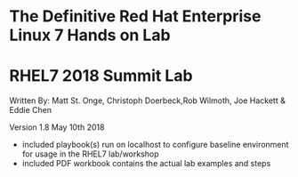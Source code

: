 # The Definitive Red Hat Enterprise Linux 7 Hands on Lab
# RHEL7 2018 Summit Lab
Written By: Matt St. Onge, Christoph Doerbeck,Rob Wilmoth, Joe Hackett & Eddie Chen


Version 1.8  May 10th 2018 
* included playbook(s) run on localhost to configure baseline environment for usage in the RHEL7 lab/workshop
* included PDF workbook contains the actual lab examples and steps
